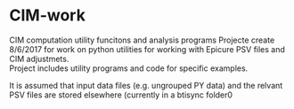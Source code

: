 # CIM-work
CIM computation utility funcitons and analysis programs
Projecte create 8/6/2017  for work on python utilities for working with Epicure PSV files and CIM adjustmets.  
Project includes utility programs and code for specific examples.   

It is assumed that input data files (e.g. ungrouped PY data) and the relvant PSV files are stored elsewhere
(currently in a btisync folder0

